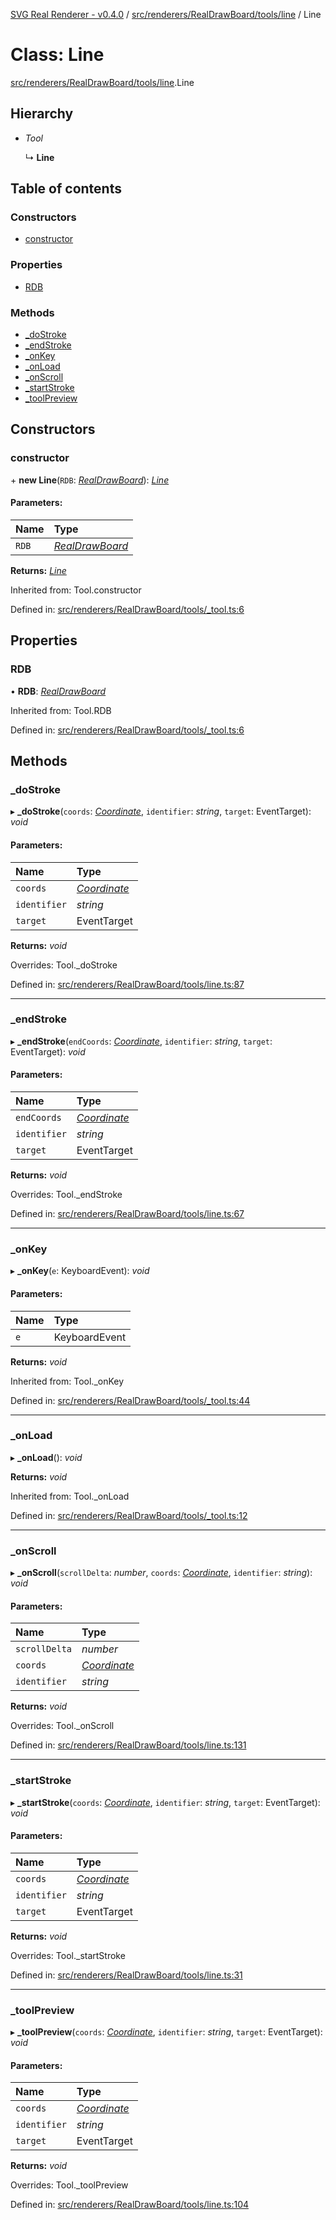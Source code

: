[SVG Real Renderer - v0.4.0](../docs.md) / [src/renderers/RealDrawBoard/tools/line](../modules/src_renderers_realdrawboard_tools_line.md) / Line

# Class: Line

[src/renderers/RealDrawBoard/tools/line](../modules/src_renderers_realdrawboard_tools_line.md).Line

## Hierarchy

* *Tool*

  ↳ **Line**

## Table of contents

### Constructors

- [constructor](src_renderers_realdrawboard_tools_line.line.md#constructor)

### Properties

- [RDB](src_renderers_realdrawboard_tools_line.line.md#rdb)

### Methods

- [\_doStroke](src_renderers_realdrawboard_tools_line.line.md#_dostroke)
- [\_endStroke](src_renderers_realdrawboard_tools_line.line.md#_endstroke)
- [\_onKey](src_renderers_realdrawboard_tools_line.line.md#_onkey)
- [\_onLoad](src_renderers_realdrawboard_tools_line.line.md#_onload)
- [\_onScroll](src_renderers_realdrawboard_tools_line.line.md#_onscroll)
- [\_startStroke](src_renderers_realdrawboard_tools_line.line.md#_startstroke)
- [\_toolPreview](src_renderers_realdrawboard_tools_line.line.md#_toolpreview)

## Constructors

### constructor

\+ **new Line**(`RDB`: [*RealDrawBoard*](index.realdrawboard.md)): [*Line*](src_renderers_realdrawboard_tools_line.line.md)

#### Parameters:

Name | Type |
:------ | :------ |
`RDB` | [*RealDrawBoard*](index.realdrawboard.md) |

**Returns:** [*Line*](src_renderers_realdrawboard_tools_line.line.md)

Inherited from: Tool.constructor

Defined in: [src/renderers/RealDrawBoard/tools/_tool.ts:6](https://github.com/HarshKhandeparkar/svg-real-renderer/blob/e0bef37/src/renderers/RealDrawBoard/tools/_tool.ts#L6)

## Properties

### RDB

• **RDB**: [*RealDrawBoard*](index.realdrawboard.md)

Inherited from: Tool.RDB

Defined in: [src/renderers/RealDrawBoard/tools/_tool.ts:6](https://github.com/HarshKhandeparkar/svg-real-renderer/blob/e0bef37/src/renderers/RealDrawBoard/tools/_tool.ts#L6)

## Methods

### \_doStroke

▸ **_doStroke**(`coords`: [*Coordinate*](../modules/src_types_realrenderertypes.md#coordinate), `identifier`: *string*, `target`: EventTarget): *void*

#### Parameters:

Name | Type |
:------ | :------ |
`coords` | [*Coordinate*](../modules/src_types_realrenderertypes.md#coordinate) |
`identifier` | *string* |
`target` | EventTarget |

**Returns:** *void*

Overrides: Tool._doStroke

Defined in: [src/renderers/RealDrawBoard/tools/line.ts:87](https://github.com/HarshKhandeparkar/svg-real-renderer/blob/e0bef37/src/renderers/RealDrawBoard/tools/line.ts#L87)

___

### \_endStroke

▸ **_endStroke**(`endCoords`: [*Coordinate*](../modules/src_types_realrenderertypes.md#coordinate), `identifier`: *string*, `target`: EventTarget): *void*

#### Parameters:

Name | Type |
:------ | :------ |
`endCoords` | [*Coordinate*](../modules/src_types_realrenderertypes.md#coordinate) |
`identifier` | *string* |
`target` | EventTarget |

**Returns:** *void*

Overrides: Tool._endStroke

Defined in: [src/renderers/RealDrawBoard/tools/line.ts:67](https://github.com/HarshKhandeparkar/svg-real-renderer/blob/e0bef37/src/renderers/RealDrawBoard/tools/line.ts#L67)

___

### \_onKey

▸ **_onKey**(`e`: KeyboardEvent): *void*

#### Parameters:

Name | Type |
:------ | :------ |
`e` | KeyboardEvent |

**Returns:** *void*

Inherited from: Tool._onKey

Defined in: [src/renderers/RealDrawBoard/tools/_tool.ts:44](https://github.com/HarshKhandeparkar/svg-real-renderer/blob/e0bef37/src/renderers/RealDrawBoard/tools/_tool.ts#L44)

___

### \_onLoad

▸ **_onLoad**(): *void*

**Returns:** *void*

Inherited from: Tool._onLoad

Defined in: [src/renderers/RealDrawBoard/tools/_tool.ts:12](https://github.com/HarshKhandeparkar/svg-real-renderer/blob/e0bef37/src/renderers/RealDrawBoard/tools/_tool.ts#L12)

___

### \_onScroll

▸ **_onScroll**(`scrollDelta`: *number*, `coords`: [*Coordinate*](../modules/src_types_realrenderertypes.md#coordinate), `identifier`: *string*): *void*

#### Parameters:

Name | Type |
:------ | :------ |
`scrollDelta` | *number* |
`coords` | [*Coordinate*](../modules/src_types_realrenderertypes.md#coordinate) |
`identifier` | *string* |

**Returns:** *void*

Overrides: Tool._onScroll

Defined in: [src/renderers/RealDrawBoard/tools/line.ts:131](https://github.com/HarshKhandeparkar/svg-real-renderer/blob/e0bef37/src/renderers/RealDrawBoard/tools/line.ts#L131)

___

### \_startStroke

▸ **_startStroke**(`coords`: [*Coordinate*](../modules/src_types_realrenderertypes.md#coordinate), `identifier`: *string*, `target`: EventTarget): *void*

#### Parameters:

Name | Type |
:------ | :------ |
`coords` | [*Coordinate*](../modules/src_types_realrenderertypes.md#coordinate) |
`identifier` | *string* |
`target` | EventTarget |

**Returns:** *void*

Overrides: Tool._startStroke

Defined in: [src/renderers/RealDrawBoard/tools/line.ts:31](https://github.com/HarshKhandeparkar/svg-real-renderer/blob/e0bef37/src/renderers/RealDrawBoard/tools/line.ts#L31)

___

### \_toolPreview

▸ **_toolPreview**(`coords`: [*Coordinate*](../modules/src_types_realrenderertypes.md#coordinate), `identifier`: *string*, `target`: EventTarget): *void*

#### Parameters:

Name | Type |
:------ | :------ |
`coords` | [*Coordinate*](../modules/src_types_realrenderertypes.md#coordinate) |
`identifier` | *string* |
`target` | EventTarget |

**Returns:** *void*

Overrides: Tool._toolPreview

Defined in: [src/renderers/RealDrawBoard/tools/line.ts:104](https://github.com/HarshKhandeparkar/svg-real-renderer/blob/e0bef37/src/renderers/RealDrawBoard/tools/line.ts#L104)
